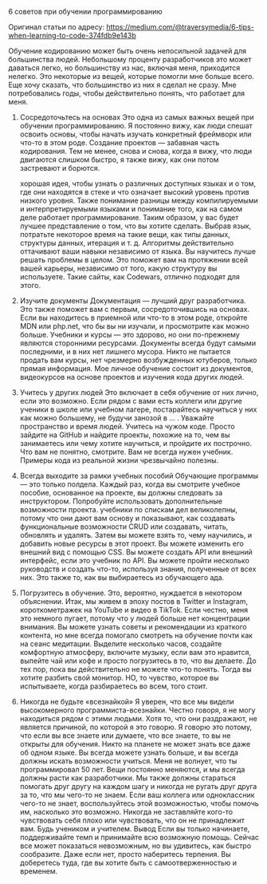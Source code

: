 6 советов при обучении программированию

Оригинал статьи по адресу:
https://medium.com/@traversymedia/6-tips-when-learning-to-code-374fdb9e143b

Обучение кодированию может быть очень непосильной задачей для большинства людей. Небольшому проценту разработчиков это может даваться легко, но большинству из нас, включая меня, приходится нелегко. Это некоторые из вещей, которые помогли мне больше всего. Еще хочу сказать, что большинство из них я сделал не сразу. Мне потребовались годы, чтобы действительно понять, что работает для меня.

1. Сосредоточьтесь на основах
   Это одна из самых важных вещей при обучении программированию. Я постоянно вижу, как люди спешат освоить основы, чтобы начать изучать конкретный фреймворк или что-то в этом роде. Создание проектов — забавная часть кодирования. Тем не менее, снова и снова, когда я вижу, что люди двигаются слишком быстро, я также вижу, как они потом застревают и борются.

   хорошая идея, чтобы узнать о различных доступных языках и о том, где они находятся в стеке и что означает высокий уровень против низкого уровня. Также понимание разницы между компилируемыми и интерпретируемыми языками и понимание того, как на самом деле работает программирование. Таким образом, у вас будет лучшее представление о том, что вы хотите сделать.
   Выбрав язык, потратьте некоторое время на такие вещи, как типы данных, структуры данных, итерация и т. д. Алгоритмы действительно оттачивают ваши навыки независимо от языка. Вы научитесь лучше решать проблемы в целом. Это поможет вам на протяжении всей вашей карьеры, независимо от того, какую структуру вы используете. Такие сайты, как Codewars, отлично подходят для этого.

2. Изучите документы
   Документация — лучший друг разработчика. Это также поможет вам с первым, сосредоточившись на основах. Если вы находитесь в приемной или что-то в этом роде, откройте MDN или php.net, что бы вы ни изучали, и просмотрите как можно больше.
   Учебники и курсы — это здорово, но они по-прежнему являются сторонними ресурсами. Документы всегда будут самыми последними, и в них нет лишнего мусора. Никто не пытается продать вам курсы, нет чрезмерно возбужденных ютуберов, только прямая информация. Мое личное обучение состоит из документов, видеокурсов на основе проектов и изучения кода других людей.
3. Учитесь у других людей
   Это включает в себя обучение от них лично, если это возможно. Если рядом с вами есть коллеги или другие ученики в школе или учебном лагере, постарайтесь научиться у них как можно большему, не будучи занозой в ... . Уважайте пространство и время людей.
   Учитесь на чужом коде. Просто зайдите на GitHub и найдите проекты, похожие на то, чем вы занимаетесь или чему хотите научиться, и пройдите их построчно. Что вам не понятно, смотрите. Вам не всегда нужен учебник. Примеры кода из реальной жизни чрезвычайно полезны.
4. Всегда выходите за рамки учебных пособий
   Обучающие программы — это только полдела. Каждый раз, когда вы смотрите учебное пособие, основанное на проекте, вы должны следовать за инструктором. Попробуйте использовать дополнительные возможности проекта.
   учебники по спискам дел великолепны, потому что они дают вам основу и показывают, как создавать функциональные возможности CRUD или создавать, читать, обновлять и удалять. Затем вы можете взять то, чему научились, и добавить новые ресурсы в этот проект. Вы можете изменить его внешний вид с помощью CSS. Вы можете создать API или внешний интерфейс, если это учебник по API. Вы можете пройти несколько руководств и создать что-то, используя знания, полученные от всех них. Это также то, как вы выбираетесь из обучающего ада.
5. Погрузитесь в обучение.
   Это, вероятно, нуждается в некотором объяснении. Итак, мы живем в эпоху постов в Twitter и Instagram, короткометражек на YouTube и видео в TikTok. Если честно, меня это немного пугает, потому что у людей больше нет концентрации внимания.
   Вы можете узнать советы и рекомендации из краткого контента, но мне всегда помогало смотреть на обучение почти как на сеанс медитации. Выделите несколько часов, создайте комфортную атмосферу, включите музыку, если вам это нравится, выпейте чай или кофе и просто погрузитесь в то, что вы делаете. До тех пор, пока вы действительно не можете что-то понять. Тогда вы хотите разбить свой монитор. НО, то чувство, которое вы испытываете, когда разбираетесь во всем, того стоит.
6. Никогда не будьте «всезнайкой»
   Я уверен, что все мы видели высокомерного программиста-всезнайки. Честно говоря, я не могу находиться рядом с этими людьми. Хотя то, что они раздражают, не является причиной, по которой я это говорю. Я говорю это потому, что если вы все знаете или думаете, что все знаете, то вы не открыты для обучения. Никто на планете не может знать все даже об одном языке. Вы всегда можете узнать больше, и вы всегда должны искать возможности учиться. Меня не волнует, что ты программировал 50 лет. Вещи постоянно меняются, и мы всегда должны расти как разработчики.
   Мы также должны стараться помогать друг другу на каждом шагу и никогда не ругать друг друга за то, что мы чего-то не знаем. Если ваш коллега или одноклассник чего-то не знает, воспользуйтесь этой возможностью, чтобы помочь им, насколько это возможно. Никогда не заставляйте кого-то чувствовать себя плохо или чувствовать, что он не принадлежит вам. Будь учеником и учителем.
   Вывод
   Если вы только начинаете, поддерживайте темп и принимайте всю возможную помощь. Сейчас все может показаться невозможным, но вы удивитесь, как быстро сообразите. Даже если нет, просто наберитесь терпения. Вы доберетесь туда, где вы хотите быть с самоотверженностью и временем.
